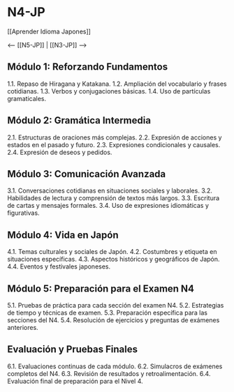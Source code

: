 # N4-JP

[[Aprender Idioma Japones]]

<-- [[N5-JP]] | [[N3-JP]] -->

## Módulo 1: Reforzando Fundamentos

1.1. Repaso de Hiragana y Katakana.
1.2. Ampliación del vocabulario y frases cotidianas.
1.3. Verbos y conjugaciones básicas.
1.4. Uso de partículas gramaticales.

## Módulo 2: Gramática Intermedia

2.1. Estructuras de oraciones más complejas.
2.2. Expresión de acciones y estados en el pasado y futuro.
2.3. Expresiones condicionales y causales.
2.4. Expresión de deseos y pedidos.

## Módulo 3: Comunicación Avanzada

3.1. Conversaciones cotidianas en situaciones sociales y laborales.
3.2. Habilidades de lectura y comprensión de textos más largos.
3.3. Escritura de cartas y mensajes formales.
3.4. Uso de expresiones idiomáticas y figurativas.

## Módulo 4: Vida en Japón

4.1. Temas culturales y sociales de Japón.
4.2. Costumbres y etiqueta en situaciones específicas.
4.3. Aspectos históricos y geográficos de Japón.
4.4. Eventos y festivales japoneses.

## Módulo 5: Preparación para el Examen N4

5.1. Pruebas de práctica para cada sección del examen N4.
5.2. Estrategias de tiempo y técnicas de examen.
5.3. Preparación específica para las secciones del N4.
5.4. Resolución de ejercicios y preguntas de exámenes anteriores.

## Evaluación y Pruebas Finales

6.1. Evaluaciones continuas de cada módulo.
6.2. Simulacros de exámenes completos del N4.
6.3. Revisión de resultados y retroalimentación.
6.4. Evaluación final de preparación para el Nivel 4.


